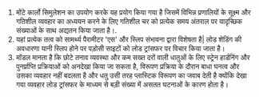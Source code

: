 1. मोंटे कार्लो सिमुलेशन का उपयोग करके यह प्रयोग किया गया है जिसमें विभिन्न प्रणालियों के सूक्ष्म और गतिशील व्यवहार का अध्ययन करने के लिए गतिशील चर को प्रत्येक समय अंतराल पर यादृच्छिक संख्याओं के साथ अद्यतन किया जाता है।.<br>
2. यहां प्रत्येक तत्व को सामर्थ्य पैरामीटर 'एस' और स्लिप संभावना द्वारा विशेषता है| लोड शेडिंग की अवधारणा यानी स्लिप होने पर पड़ोसी साइटों को लोड ट्रांसफर पर विचार किया जाता है।<br>
3. मॉडल मानता है कि छोटे तनाव व्यवस्था और कम सख्त दरों वाली धातुओं के लिए स्ट्रेन हार्डनिंग और पुनर्प्राप्ति प्रक्रियाओं को अनदेखा किया जा सकता है, विरूपण प्रक्रिया के दौरान बाधा घनत्व और उसका व्यवहार नहीं बदलता है और धतु उसी तरह प्लास्टिक विरूपण का जवाब देती है क्योंकि देखा गया व्यवहार लोड ट्रांसफर के माध्यम से बड़ी संख्या में असतत घटनाओं के कारण होता है।
